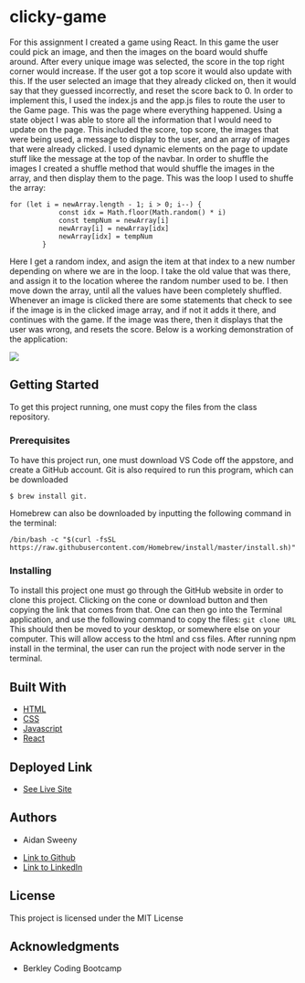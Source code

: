 # clicky-game
For this assignment I created a game using React. In this game the user could pick an image, and then the images on the board would shuffe around. After every unique image was selected, the score in the top right corner would increase. If the user got a top score it would also update with this. If the user selected an image that they already clicked on, then it would say that they guessed incorrectly, and reset the score back to 0. In order to implement this, I used the index.js and the app.js files to route the user to the Game page. This was the page where everything happened. Using a state object I was able to store all the information that I would need to update on the page. This included the score, top score, the images that were being used, a message to display to the user, and an array of images that were  already clicked. I used  dynamic elements on the page to update stuff like the message at the top of  the navbar. In order to shuffle the images  I created a shuffle method that would shuffle  the images in the array, and then display them to the page. This was the loop I used to shuffe the array: 
```
for (let i = newArray.length - 1; i > 0; i--) {
            const idx = Math.floor(Math.random() * i)
            const tempNum = newArray[i]
            newArray[i] = newArray[idx]
            newArray[idx] = tempNum
        }
```
Here I get a random index, and asign the item at that index to a new number depending on where we are in the loop. I take the old value that was there, and assign it to the location wheree the random number used to be. I then move down the array, until all the values have been completely shuffled. 
Whenever an image is clicked there are some statements that check to see if the image is in the clicked image array, and if not it adds it there, and continues with the game. If the image was there, then it displays that the user was wrong, and resets the score. Below is a working demonstration of the application:

![](game.gif)

## Getting Started

To get this project running, one must copy the files from the class repository.

### Prerequisites

To have this project run, one must download VS Code off the appstore, and create a GitHub account. Git is also required to run this program, which can be downloaded 

```
$ brew install git. 
```
Homebrew can also be downloaded by inputting the following command in the terminal:
```
/bin/bash -c "$(curl -fsSL https://raw.githubusercontent.com/Homebrew/install/master/install.sh)"
```

### Installing

To install this project one must go through the GitHub website in order to clone this project. Clicking on the cone or download button and then copying the link that comes from that. One can then go into the Terminal application, and use the following command to copy the files:
`
git clone URL
`
This should then be moved to your desktop, or somewhere else on your computer. This will allow access to the html and css files. After running npm install in the terminal, the user can run the project with node server in the terminal.

## Built With

* [HTML](https://developer.mozilla.org/en-US/docs/Web/HTML)
* [CSS](https://developer.mozilla.org/en-US/docs/Web/CSS)
* [Javascript](https://developer.mozilla.org/en-US/docs/Web/JavaScript)
* [React](https://reactjs.org/docs/getting-started.html)

## Deployed Link

* [See Live Site](https://aidansweeny.github.io/clicky-game/)

## Authors

* Aidan Sweeny

- [Link to Github](https://github.com/AidanSweeny)
- [Link to LinkedIn](https://www.linkedin.com/in/aidan-sweeny-81075030/)

## License

This project is licensed under the MIT License 

## Acknowledgments

* Berkley Coding Bootcamp



